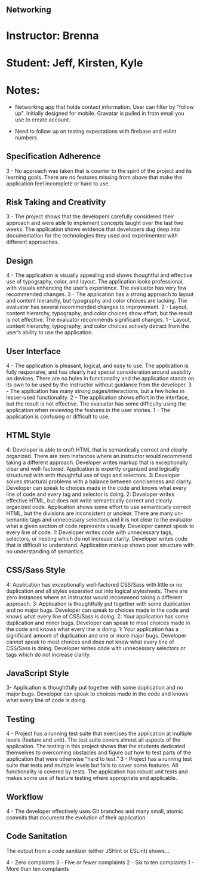 ## Networking
# Instructor: Brenna
# Student: Jeff, Kirsten, Kyle
# Notes:
  - Networking app that holds contact information. User can filter by "follow up". Initially designed for mobile. Gravatar is pulled in from email you use to create account.

  - Need to follow up on testing expectations with firebase and eslint numbers

## Specification Adherence

3 - No approach was taken that is counter to the spirit of the project and its learning goals. There are no features missing from above that make the application feel incomplete or hard to use.

## Risk Taking and Creativity

3 - The project shows that the developers carefully considered their approach and were able to implement concepts taught over the last two weeks. The application shows evidence that developers dug deep into documentation for the technologies they used and experimented with different approaches.

## Design

4 - The application is visually appealing and shows thoughtful and effective use of typography, color, and layout. The application looks professional, with visuals enhancing the user’s experience. The evaluator has very few recommended changes.
3 - The application has a strong approach to layout and content hierarchy, but typography and color choices are lacking. The evaluator has several recommended changes to improvement.
2 - Layout, content hierarchy, typography, and color choices show effort, but the result is not effective. The evaluator recommends significant changes.
1 - Layout, content hierarchy, typography, and color choices actively detract from the user’s ability to use the application.

## User Interface

4 - The application is pleasant, logical, and easy to use. The application is fully responsive, and has clearly had special consideration around usability on devices. There are no holes in functionality and the application stands on its own to be used by the instructor without guidance from the developer.
3 - The application has many strong pages/interactions, but a few holes in lesser-used functionality.
2 - The application shows effort in the interface, but the result is not effective. The evaluator has some difficulty using the application when reviewing the features in the user stories.
1 - The application is confusing or difficult to use.

## HTML Style

4: Developer is able to craft HTML that is semantically correct and clearly organized. There are zero instances where an instructor would recommend taking a different approach. Developer writes markup that is exceptionally clear and well-factored. Application is expertly organized and logically structured with with thoughtful use of tags and selectors.
3: Developer solves structural problems with a balance between conciseness and clarity. Developer can speak to choices made in the code and knows what every line of code and every tag and selector is doing.
2: Developer writes effective HTML, but does not write semantically correct and clearly organized code. Application shows some effort to use semantically correct HTML, but the divisions are inconsistent or unclear. There are many un-semantic tags and unnecessary selectors and it is not clear to the evaluator what a given section of code represents visually. Developer cannot speak to every line of code.
1: Developer writes code with unnecessary tags, selectors, or nesting which do not increase clarity. Developer writes code that is difficult to understand. Application markup shows poor structure with no understanding of semantics.

## CSS/Sass Style

4: Application has exceptionally well-factored CSS/Sass with little or no duplication and all styles separated out into logical stylesheets. There are zero instances where an instructor would recommend taking a different approach.
3: Application is thoughtfully put together with some duplication and no major bugs. Developer can speak to choices made in the code and knows what every line of CSS/Sass is doing.
2: Your application has some duplication and minor bugs. Developer can speak to most choices made in the code and knows what every line is doing.
1: Your application has a significant amount of duplication and one or more major bugs. Developer cannot speak to most choices and does not know what every line of CSS/Sass is doing. Developer writes code with unnecessary selectors or tags which do not increase clarity.

## JavaScript Style

3- Application is thoughtfully put together with some duplication and no major bugs. Developer can speak to choices made in the code and knows what every line of code is doing.

## Testing

4 - Project has a running test suite that exercises the application at multiple levels (feature and unit). The test suite covers almost all aspects of the application. The testing in this project shows that the students dedicated themselves to overcoming obstacles and figure out how to test parts of the application that were otherwise “hard to test.”
3 - Project has a running test suite that tests and multiple levels but fails to cover some features. All functionality is covered by tests. The application has robust unit tests and makes some use of feature testing where appropriate and applicable.

## Workflow

4 - The developer effectively uses Git branches and many small, atomic commits that document the evolution of their application.

## Code Sanitation

The output from a code sanitizer (either JSHint or ESLint) shows…

4 - Zero complaints
3 - Five or fewer complaints
2 - Six to ten complaints
1 - More than ten complaints
